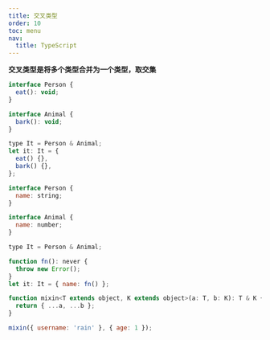 ```yaml
---
title: 交叉类型
order: 10
toc: menu
nav:
  title: TypeScript
---
```


**交叉类型是将多个类型合并为一个类型，取交集**

```javascript
interface Person {
  eat(): void;
}

interface Animal {
  bark(): void;
}

type It = Person & Animal;
let it: It = {
  eat() {},
  bark() {},
};
```

```javascript
interface Person {
  name: string;
}

interface Animal {
  name: number;
}

type It = Person & Animal;

function fn(): never {
  throw new Error();
}
let it: It = { name: fn() };
```

```javascript
function mixin<T extends object, K extends object>(a: T, b: K): T & K {
  return { ...a, ...b };
}

mixin({ username: 'rain' }, { age: 1 });
```
